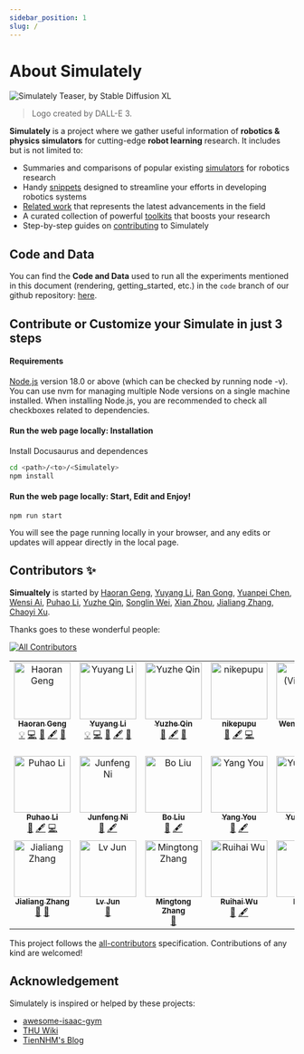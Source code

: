 ```yaml
---
sidebar_position: 1
slug: /
---
```


# About Simulately

![Simulately Teaser, by Stable Diffusion XL](/img/teaser.png)

> Logo created by DALL-E 3.

**Simulately** is a project where we gather useful information of **robotics & physics simulators** for cutting-edge **robot learning** research. It includes but is not limited to:

- Summaries and comparisons of popular existing [simulators](./category/general-simulators) for robotics research
- Handy [snippets](./category/snippets) designed to streamline your efforts in developing robotics systems
- [Related work](/related) that represents the latest advancements in the field
- A curated collection of powerful [toolkits](./category/toolkits) that boosts your research
- Step-by-step guides on [contributing](./contribute) to Simulately

## Code and Data
You can find the **Code and Data** used to run all the experiments mentioned in this document  (rendering, getting_started, etc.) in the `code` branch of our github repository: [here](https://github.com/geng-haoran/Simulately/tree/code).

## Contribute or Customize your Simulate in just 3 steps
#### Requirements
[Node.js](https://nodejs.org/en/download/package-manager) version 18.0 or above (which can be checked by running node -v). You can use nvm for managing multiple Node versions on a single machine installed.
When installing Node.js, you are recommended to check all checkboxes related to dependencies.

#### Run the web page locally: Installation
Install Docusaurus and dependences
```bash
cd <path>/<to>/<Simulately>
npm install
```

#### Run the web page locally: Start, Edit and Enjoy!
```
npm run start
```
You will see the page running locally in your browser, and any edits or updates will appear directly in the local page.

## Contributors ✨

**Simualtely** is started by [Haoran Geng](https://geng-haoran.github.io/), [Yuyang Li](https://yuyangli.com/), [Ran Gong](https://nikepupu.github.io/), [Yuanpei Chen](https://cypypccpy.github.io/), [Wensi Ai](https://wensi-ai.github.io), [Puhao Li](https://xiaoyao-li.github.io/), [Yuzhe Qin](https://yzqin.github.io/), [Songlin Wei](http://wei.songl.in/), [Xian Zhou](https://www.zhou-xian.com/), [Jialiang Zhang](https://github.com/mzhmxzh), [Chaoyi Xu](https://github.com/co1one).

Thanks goes to these wonderful people:
<!-- ALL-CONTRIBUTORS-BADGE:START - Do not remove or modify this section -->
[![All Contributors](https://img.shields.io/badge/all_contributors-18-orange.svg?style=flat-square)](#contributors-)
<!-- ALL-CONTRIBUTORS-BADGE:END -->

<!-- ALL-CONTRIBUTORS-LIST:START - Do not remove or modify this section -->
<!-- prettier-ignore-start -->
<!-- markdownlint-disable -->
<table>
  <tbody>
    <tr>
      <td align="center" valign="top" width="14.28%"><a href="https://geng-haoran.github.io/"><img src="https://avatars.githubusercontent.com/u/71596067?v=4?s=100" width="100px;" alt="Haoran Geng"/><br /><sub><b>Haoran Geng</b></sub></a><br /><a href="#example-geng-haoran" title="Examples">💡</a> <a href="https://github.com/geng-haoran/Simulately/commits?author=geng-haoran" title="Code">💻</a> <a href="https://github.com/geng-haoran/Simulately/commits?author=geng-haoran" title="Documentation">📖</a> <a href="#content-geng-haoran" title="Content">🖋</a> <a href="#blog-geng-haoran" title="Blogposts">📝</a></td>
      <td align="center" valign="top" width="14.28%"><a href="https://yuyangli.com/"><img src="https://avatars.githubusercontent.com/u/26186351?v=4?s=100" width="100px;" alt="Yuyang Li"/><br /><sub><b>Yuyang Li</b></sub></a><br /><a href="#example-YuyangLee" title="Examples">💡</a> <a href="https://github.com/geng-haoran/Simulately/commits?author=YuyangLee" title="Code">💻</a> <a href="https://github.com/geng-haoran/Simulately/commits?author=YuyangLee" title="Documentation">📖</a> <a href="#content-YuyangLee" title="Content">🖋</a> <a href="#blog-YuyangLee" title="Blogposts">📝</a></td>
      <td align="center" valign="top" width="14.28%"><a href="https://github.com/yzqin"><img src="https://avatars.githubusercontent.com/u/24649446?v=4?s=100" width="100px;" alt="Yuzhe Qin"/><br /><sub><b>Yuzhe Qin</b></sub></a><br /><a href="https://github.com/geng-haoran/Simulately/commits?author=yzqin" title="Documentation">📖</a> <a href="#content-yzqin" title="Content">🖋</a> <a href="#blog-yzqin" title="Blogposts">📝</a></td>
      <td align="center" valign="top" width="14.28%"><a href="https://github.com/nikepupu"><img src="https://avatars.githubusercontent.com/u/10679688?v=4?s=100" width="100px;" alt="nikepupu"/><br /><sub><b>nikepupu</b></sub></a><br /><a href="https://github.com/geng-haoran/Simulately/commits?author=nikepupu" title="Documentation">📖</a> <a href="#content-nikepupu" title="Content">🖋</a> <a href="https://github.com/geng-haoran/Simulately/commits?author=nikepupu" title="Code">💻</a></td>
      <td align="center" valign="top" width="14.28%"><a href="https://github.com/wensi-ai"><img src="https://avatars.githubusercontent.com/u/59036629?v=4?s=100" width="100px;" alt="Wensi (Vince) Ai"/><br /><sub><b>Wensi (Vince) Ai</b></sub></a><br /><a href="https://github.com/geng-haoran/Simulately/commits?author=wensi-ai" title="Documentation">📖</a> <a href="#content-wensi-ai" title="Content">🖋</a></td>
      <td align="center" valign="top" width="14.28%"><a href="https://cypypccpy.github.io/"><img src="https://avatars.githubusercontent.com/u/55881363?v=4?s=100" width="100px;" alt="cypypccpy"/><br /><sub><b>cypypccpy</b></sub></a><br /><a href="https://github.com/geng-haoran/Simulately/commits?author=cypypccpy" title="Documentation">📖</a> <a href="#content-cypypccpy" title="Content">🖋</a> <a href="https://github.com/geng-haoran/Simulately/commits?author=cypypccpy" title="Code">💻</a></td>
      <td align="center" valign="top" width="14.28%"><a href="https://www.zhou-xian.com/"><img src="https://avatars.githubusercontent.com/u/19647225?v=4?s=100" width="100px;" alt="Zhou Xian"/><br /><sub><b>Zhou Xian</b></sub></a><br /><a href="https://github.com/geng-haoran/Simulately/commits?author=zhouxian" title="Documentation">📖</a> <a href="#content-zhouxian" title="Content">🖋</a> <a href="https://github.com/geng-haoran/Simulately/commits?author=zhouxian" title="Code">💻</a></td>
    </tr>
    <tr>
      <td align="center" valign="top" width="14.28%"><a href="https://xiaoyao-li.github.io/"><img src="https://avatars.githubusercontent.com/u/64306155?v=4?s=100" width="100px;" alt="Puhao Li"/><br /><sub><b>Puhao Li</b></sub></a><br /><a href="https://github.com/geng-haoran/Simulately/commits?author=Xiaoyao-Li" title="Documentation">📖</a> <a href="#content-Xiaoyao-Li" title="Content">🖋</a> <a href="https://github.com/geng-haoran/Simulately/commits?author=Xiaoyao-Li" title="Code">💻</a></td>
      <td align="center" valign="top" width="14.28%"><a href="https://github.com/DaLi-Jack"><img src="https://avatars.githubusercontent.com/u/70205757?v=4?s=100" width="100px;" alt="Junfeng Ni"/><br /><sub><b>Junfeng Ni</b></sub></a><br /><a href="https://github.com/geng-haoran/Simulately/commits?author=DaLi-Jack" title="Documentation">📖</a> <a href="#content-DaLi-Jack" title="Content">🖋</a></td>
      <td align="center" valign="top" width="14.28%"><a href="https://github.com/Benjamin-eecs"><img src="https://avatars.githubusercontent.com/u/32269413?v=4?s=100" width="100px;" alt="Bo Liu"/><br /><sub><b>Bo Liu</b></sub></a><br /><a href="https://github.com/geng-haoran/Simulately/commits?author=Benjamin-eecs" title="Documentation">📖</a> <a href="#content-Benjamin-eecs" title="Content">🖋</a></td>
      <td align="center" valign="top" width="14.28%"><a href="https://github.com/qq456cvb"><img src="https://avatars.githubusercontent.com/u/7703989?v=4?s=100" width="100px;" alt="Yang You"/><br /><sub><b>Yang You</b></sub></a><br /><a href="https://github.com/geng-haoran/Simulately/commits?author=qq456cvb" title="Documentation">📖</a> <a href="#content-qq456cvb" title="Content">🖋</a></td>
      <td align="center" valign="top" width="14.28%"><a href="https://github.com/Selina2023"><img src="https://avatars.githubusercontent.com/u/141034149?v=4?s=100" width="100px;" alt="Yufei Ding"/><br /><sub><b>Yufei Ding</b></sub></a><br /><a href="https://github.com/geng-haoran/Simulately/commits?author=Selina2023" title="Documentation">📖</a> <a href="#content-Selina2023" title="Content">🖋</a></td>
      <td align="center" valign="top" width="14.28%"><a href="https://github.com/songlin"><img src="https://avatars.githubusercontent.com/u/853045?v=4?s=100" width="100px;" alt="Wei Songlin"/><br /><sub><b>Wei Songlin</b></sub></a><br /><a href="https://github.com/geng-haoran/Simulately/commits?author=songlin" title="Documentation">📖</a> <a href="#content-songlin" title="Content">🖋</a></td>
      <td align="center" valign="top" width="14.28%"><a href="https://github.com/co1one"><img src="https://avatars.githubusercontent.com/u/74175280?v=4?s=100" width="100px;" alt="chaoyi"/><br /><sub><b>chaoyi</b></sub></a><br /><a href="https://github.com/geng-haoran/Simulately/commits?author=co1one" title="Documentation">📖</a></td>
    </tr>
    <tr>
      <td align="center" valign="top" width="14.28%"><a href="https://github.com/mzhmxzh"><img src="https://avatars.githubusercontent.com/u/17493243?v=4?s=100" width="100px;" alt="Jialiang Zhang"/><br /><sub><b>Jialiang Zhang</b></sub></a><br /><a href="https://github.com/geng-haoran/Simulately/commits?author=mzhmxzh" title="Documentation">📖</a> <a href="#blog-mzhmxzh" title="Blogposts">📝</a></td>
      <td align="center" valign="top" width="14.28%"><a href="https://lyuj1998.github.io/"><img src="https://avatars.githubusercontent.com/u/31683380?v=4?s=100" width="100px;" alt="Lv Jun"/><br /><sub><b>Lv Jun</b></sub></a><br /><a href="https://github.com/geng-haoran/Simulately/commits?author=LyuJ1998" title="Documentation">📖</a></td>
      <td align="center" valign="top" width="14.28%"><a href="https://robo-alex.github.io"><img src="https://avatars.githubusercontent.com/u/71915735?v=4" width="100px;" alt="Mingtong Zhang"/><br /><sub><b>Mingtong Zhang</b></sub></a><br /><a href="https://github.com/geng-haoran/Simulately/commits?author=robo-alex" title="blogposts">📝</a></td>
      <td align="center" valign="top" width="14.28%"><a href="https://warshallrho.github.io"><img src="https://avatars.githubusercontent.com/u/37874862?v=4" width="100px;" alt="Ruihai Wu"/><br /><sub><b>Ruihai Wu</b></sub></a><br /><a href="https://github.com/geng-haoran/Simulately/commits?author=warshallrho" title="blogposts">📖</a> <a href="#content-Selina2023" title="Content">🖋</a></td>
      <td align="center" valign="top" width="14.28%"><a href="https://hao-l1.github.io"><img src="https://avatars.githubusercontent.com/u/47584381?v=4" width="100px;" alt="Hao Li"/><br /><sub><b>Hao Li</b></sub></a><br /><a href="https://github.com/geng-haoran/Simulately/commits?author=hao-l1" title="blogposts">📝</a></td>
  </tr>
  </tbody>
</table>

<!-- markdownlint-restore -->
<!-- prettier-ignore-end -->

<!-- ALL-CONTRIBUTORS-LIST:END -->

<!-- example,code,doc,content,blog  -->

This project follows the [all-contributors](https://github.com/all-contributors/all-contributors) specification. Contributions of any kind are welcomed!


## Acknowledgement
Simulately is inspired or helped by these projects:

- [awesome-isaac-gym](https://github.com/wangcongrobot/awesome-isaac-gym)
- [THU Wiki](https://thu.wiki/)
- [TienNHM's Blog](https://github.com/TienNHM/tiennhm.github.io)
